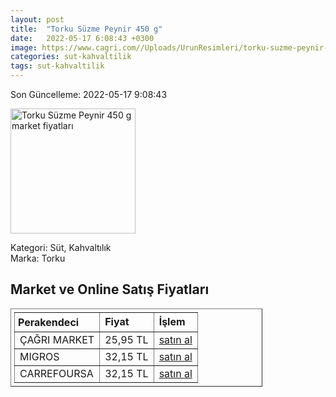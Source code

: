 ```yaml
---
layout: post
title:  "Torku Süzme Peynir 450 g"
date:   2022-05-17 6:08:43 +0300
image: https://www.cagri.com//Uploads/UrunResimleri/torku-suzme-peynir-450-gr-9960.jpg
categories: sut-kahvaltilik
tags: sut-kahvaltilik
---
```


Son Güncelleme: 2022-05-17 9:08:43

<img src="https://www.cagri.com//Uploads/UrunResimleri/torku-suzme-peynir-450-gr-9960.jpg" width="200" alt="Torku Süzme Peynir 450 g market fiyatları" />

Kategori: Süt, Kahvaltılık
<br />
Marka: Torku

<h2>Market ve Online Satış Fiyatları</h2>

<table border="1" style="padding: 5px;width:80%;">
  <tr>
    <td style="padding: 5px;"><strong>Perakendeci</strong></td>
    <td><strong>Fiyat</strong></td>
    <td><strong>İşlem</strong></td>
  </tr>
  <tr>
              <td title="Çağrı Market">ÇAĞRI MARKET</td>
              <td>25,95 TL</td>
              <td><a title="Çağrı Market" target="_blank" href="https://www.cagri.com/torku-suzme-peynir-450-gr">satın al</a></td>
            </tr><tr>
              <td title="Migros">MIGROS</td>
              <td>32,15 TL</td>
              <td><a title="Migros" target="_blank" href="https://www.migros.com.tr/torku-suzme-peynir-450-g-p-98e102">satın al</a></td>
            </tr><tr>
              <td title="CarrefourSA">CARREFOURSA</td>
              <td>32,15 TL</td>
              <td><a title="CarrefourSA" target="_blank" href="https://www.carrefoursa.com/torku-suzme-peynir-450-g-p-30149074">satın al</a></td>
            </tr>
</table>
